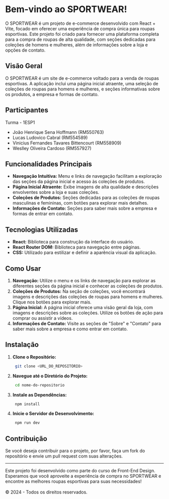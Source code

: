 # Bem-vindo ao SPORTWEAR!

O SPORTWEAR é um projeto de e-commerce desenvolvido com React + Vite, focado em oferecer uma experiência de compra única para roupas esportivas. Este projeto foi criado para fornecer uma plataforma completa para a compra de roupas de alta qualidade, com seções dedicadas para coleções de homens e mulheres, além de informações sobre a loja e opções de contato.

## Visão Geral

O SPORTWEAR é um site de e-commerce voltado para a venda de roupas esportivas. A aplicação inclui uma página inicial atraente, uma seleção de coleções de roupas para homens e mulheres, e seções informativas sobre os produtos, a empresa e formas de contato.

## Participantes
Turma - 1ESP1
* João Henrique Sena Hoffmann (RM550763)
* Lucas Ludovico Cabral (RM554589)
* Vinicius Fernandes Tavares Bittencourt (RM558909)
* Weslley Oliveira Cardoso (RM557927)

## Funcionalidades Principais

- **Navegação Intuitiva:** Menu e links de navegação facilitam a exploração das seções da página inicial e acesso às coleções de produtos.
- **Página Inicial Atraente:** Exibe imagens de alta qualidade e descrições envolventes sobre a loja e suas coleções.
- **Coleções de Produtos:** Seções dedicadas para as coleções de roupas masculinas e femininas, com botões para explorar mais detalhes.
- **Informações de Contato:** Seções para saber mais sobre a empresa e formas de entrar em contato.

## Tecnologias Utilizadas

- **React:** Biblioteca para construção da interface do usuário.
- **React Router DOM:** Biblioteca para navegação entre páginas.
- **CSS:** Utilizado para estilizar e definir a aparência visual da aplicação.

## Como Usar

1. **Navegação:** Utilize o menu e os links de navegação para explorar as diferentes seções da página inicial e conhecer as coleções de produtos.
2. **Coleções de Produtos:** Na seção de coleções, você encontrará imagens e descrições das coleções de roupas para homens e mulheres. Clique nos botões para explorar mais.
3. **Página Inicial:** A página inicial oferece uma visão geral da loja, com imagens e descrições sobre as coleções. Utilize os botões de ação para comprar ou assistir a vídeos.
4. **Informações de Contato:** Visite as seções de "Sobre" e "Contato" para saber mais sobre a empresa e como entrar em contato.

## Instalação

1. **Clone o Repositório:**

   ```bash
    git clone <URL_DO_REPOSITÓRIO>
   ```

2. **Navegue até o Diretório do Projeto:**
   ```bash
    cd nome-do-repositorio
   ```

3. **Instale as Dependências:**
   ```bash
    npm install
   ```

4. **Inicie o Servidor de Desenvolvimento:**
   ```bash
    npm run dev
   ```

## Contribuição

Se você deseja contribuir para o projeto, por favor, faça um fork do repositório e envie um pull request com suas alterações.

<hr>
Este projeto foi desenvolvido como parte do curso de Front-End Design. Esperamos que você aproveite a experiência de compra no SPORTWEAR e encontre as melhores roupas esportivas para suas necessidades!
<br><br>
© 2024 - Todos os direitos reservados.